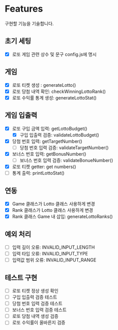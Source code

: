 # Features

구현할 기능을 기술합니다.

## 초기 세팅

- [x] 로또 게임 관련 상수 및 문구 config.js에 명시

## 게임

- [x] 로또 티켓 생성 : generateLotto()
- [x] 로또 당첨 내역 확인: checkWinningLottoRank()
- [x] 로또 수익률 통계 생성: generateLottoStat()

## 게임 입출력

- [x] 로또 구입 금액 입력: getLottoBudget()
  - [x] 구입 입출력 검증: validateLottoBudget()
- [x] 당첨 번호 입력: getTargetNumber()
  - [ ] 당첨 번호 입력 검증: validateTargetNumber()
- [x] 보너스 번호 입력: getBonusNumber()
  - [ ] 보너스 번호 입력 검증: validateBonueNumber()
- [x] 로또 티켓 getter: get numbers()
- [ ] 통계 출력: printLottoStat()

## 연동

- [x] Game 클래스가 Lotto 클래스 사용하게 변경
- [x] Rank 클래스가 Lotto 클래스 사용하게 변경
- [x] Rank 클래스 Game 내 삽입: generateLottoRanks()

## 예외 처리

- [ ] 입력 길이 오류: INVALID_INPUT_LENGTH
- [ ] 입력 타입 오류: INVALID_INPUT_TYPE
- [ ] 입력값 범위 오류: INVALID_INPUT_RANGE

## 테스트 구현

- [ ] 로또 티켓 정상 생성 확인
- [ ] 구입 입츨력 검증 테스트
- [ ] 당첨 번호 입력 검증 테스트
- [ ] 보너스 번호 입력 검증 테스트
- [ ] 로또 당첨 내역 생성 검증
- [ ] 로또 수익률이 올바른지 검증
